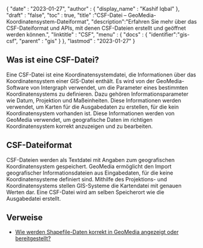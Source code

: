 {
  "date" : "2023-01-27",
  "author" : {
    "display_name" : "Kashif Iqbal"
},
  "draft" : "false",
  "toc" : true,
  "title" :"CSF-Datei – GeoMedia-Koordinatensystem-Dateiformat",
  "description":"Erfahren Sie mehr über das CSF-Dateiformat und APIs, mit denen CSF-Dateien erstellt und geöffnet werden können.",
  "linktitle" : "CSF",
  "menu" : {
    "docs" : {
      "identifier":"gis-csf",
      "parent" : "gis"
}
},
  "lastmod" : "2023-01-27"
}

## Was ist eine CSF-Datei?

Eine CSF-Datei ist eine Koordinatensystemdatei, die Informationen über das Koordinatensystem einer GIS-Datei enthält. Es wird von der GeoMedia-Software von Intergraph verwendet, um die Parameter eines bestimmten Koordinatensystems zu definieren. Dazu gehören Informationsparameter wie Datum, Projektion und Maßeinheiten. Diese Informationen werden verwendet, um Karten für die Ausgabedaten zu erstellen, für die kein Koordinatensystem vorhanden ist. Diese Informationen werden von GeoMedia verwendet, um geografische Daten im richtigen Koordinatensystem korrekt anzuzeigen und zu bearbeiten.

## CSF-Dateiformat

CSF-Dateien werden als Textdatei mit Angaben zum geografischen Koordinatensystem gespeichert. GeoMedia ermöglicht den Import geografischer Informationsdateien aus Eingabedaten, für die keine Koordinatensysteme definiert sind. Mithilfe des Projektions- und Koordinatensystems stellen GIS-Systeme die Kartendatei mit genauen Werten dar. Eine CSF-Datei wird am selben Speicherort wie die Ausgabedatei erstellt.

## Verweise

* [Wie werden Shapefile-Daten korrekt in GeoMedia angezeigt oder bereitgestellt?](https://supportsi.hexagon.com/help/s/article/How-do-you-correctly-display-or-serve-shapefile-data-into?language=en_US)

